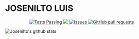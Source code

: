 # JOSENILTO LUIS

  <p align="center">
    <a href="">
      <img alt="Tests Passing" src="https://github.com/anuraghazra/github-readme-stats/workflows/Test/badge.svg" />
    </a>
    <a href="">
      <img src="https://codecov.io/gh/anuraghazra/github-readme-stats/branch/master/graph/badge.svg" />
    </a>
    <a href="">
      <img alt="Issues" src="https://img.shields.io/github/issues/anuraghazra/github-readme-stats?color=0088ff" />
    </a>
    <a href="">
      <img alt="GitHub pull requests" src="https://img.shields.io/github/issues-pr/anuraghazra/github-readme-stats?color=0088ff" />
    </a>
  </p>
  
  ![Josenilto's github stats](https://github-readme-stats.vercel.app/api?username=josenilto&show_icons=true&theme=radical)
